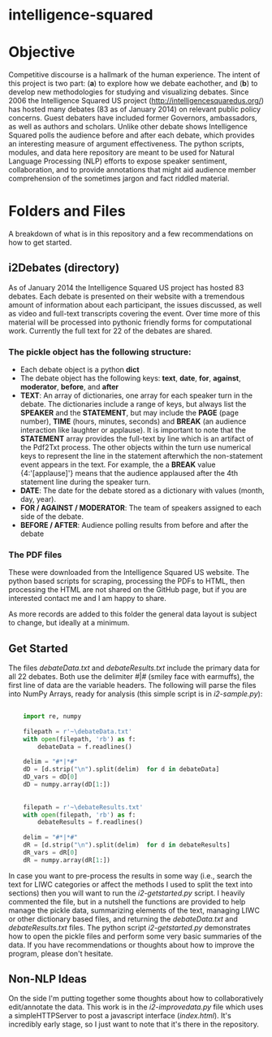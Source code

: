 intelligence-squared
====================

# Objective
Competitive discourse is a hallmark of the human experience.  The intent of this project is two part: (**a**) to explore how we debate eachother, and (**b**) to develop new methodologies for studying and visualizing debates.  Since 2006 the Intelligence Squared US project (http://intelligencesquaredus.org/) has hosted many debates (83 as of January 2014) on relevant public policy concerns.  Guest debaters have included former Governors, ambassadors, as well as authors and scholars.  Unlike other debate shows Intelligence Squared polls the audience before and after each debate, which provides an interesting measure of argument effectiveness.  The python scripts, modules, and data here repository are meant to be used for Natural Language Processing (NLP) efforts to expose speaker sentiment, collaboration, and to provide annotations that might aid audience member comprehension of the sometimes jargon and fact riddled material.

# Folders and Files
A breakdown of what is in this repository and a few recommendations on how to get started.

## i2Debates (directory)
As of January 2014 the Intelligence Squared US project has hosted 83 debates.  Each debate is presented on their website with a tremendous amount of information about each participant, the issues discussed, as well as video and full-text transcripts covering the event.  Over time more of this material will be processed into pythonic friendly forms for computational work.  Currently the full text for 22 of the debates are shared.

### The pickle object has the following structure:
* Each debate object is a python **dict**
* The debate object has the following keys: **text**, **date**, **for**, **against**, **moderator**, **before**, and **after**
* **TEXT**:  An array of dictionaries, one array for each speaker turn in the debate.  The dictionaries include a range of keys, but always list the **SPEAKER** and the **STATEMENT**, but may include the **PAGE** (page number), **TIME** (hours, minutes, seconds) and **BREAK** (an audience interaction like laughter or applause).  It is important to note that the **STATEMENT** array provides the full-text by line which is an artifact of the Pdf2Txt process.  The other objects within the turn use numerical keys to represent the line in the statement afterwhich the non-statement event appears in the text.  For example, the a **BREAK** value {4:'[applause]'} means that the audience applaused after the 4th statement line during the speaker turn.
* **DATE**:  The date for the debate stored as a dictionary with values (month, day, year).
* **FOR / AGAINST / MODERATOR**:  The team of speakers assigned to each side of the debate.
* **BEFORE / AFTER**:  Audience polling results from before and after the debate

### The PDF files
These were downloaded from the Intelligence Squared US website.  The python based scripts for scraping, processing the PDFs to HTML, then processing the HTML are not shared on the GitHub page, but if you are interested contact me and I am happy to share.

As more records are added to this folder the general data layout is subject to change, but ideally at a minimum.

## Get Started

The files *debateData.txt* and *debateResults.txt* include the primary data for all 22 debates.  Both use the delimiter *#*|*#* (smiley face with earmuffs), the first line of data are the variable headers.  The following will parse the files into NumPy Arrays, ready for analysis (this simple script is in *i2-sample.py*):

```python
    
    import re, numpy
    
    filepath = r'~\debateData.txt'
    with open(filepath, 'rb') as f:
        debateData = f.readlines()
    
    delim = "#*|*#"
    dD = [d.strip("\n").split(delim)  for d in debateData]
    dD_vars = dD[0]
    dD = numpy.array(dD[1:])
    
    
    filepath = r'~\debateResults.txt'
    with open(filepath, 'rb') as f:
        debateResults = f.readlines()
    
    delim = "#*|*#"
    dR = [d.strip("\n").split(delim)  for d in debateResults]
    dR_vars = dR[0]
    dR = numpy.array(dR[1:])

```

In case you want to pre-process the results in some way (i.e., search the text for LIWC categories or affect the methods I used to split the text into sections) then you will want to run the *i2-getstarted.py* script.  I heavily commented the file, but in a nutshell the functions are provided to help manage the pickle data, summarizing elements of the text, managing LIWC or other dictionary based files, and returning the *debateData.txt* and *debateResults.txt* files. The python script *i2-getstarted.py* demonstrates how to open the pickle files and perform some very basic summaries of the data.  If you have recommendations or thoughts about how to improve the program, please don't hesitate.


## Non-NLP Ideas

On the side I'm putting together some thoughts about how to collaboratively edit/annotate the data.  This work is in the *i2-improvedata.py* file which uses a simpleHTTPServer to post a javascript interface (*index.html*).  It's incredibly early stage, so I just want to note that it's there in the repository.
